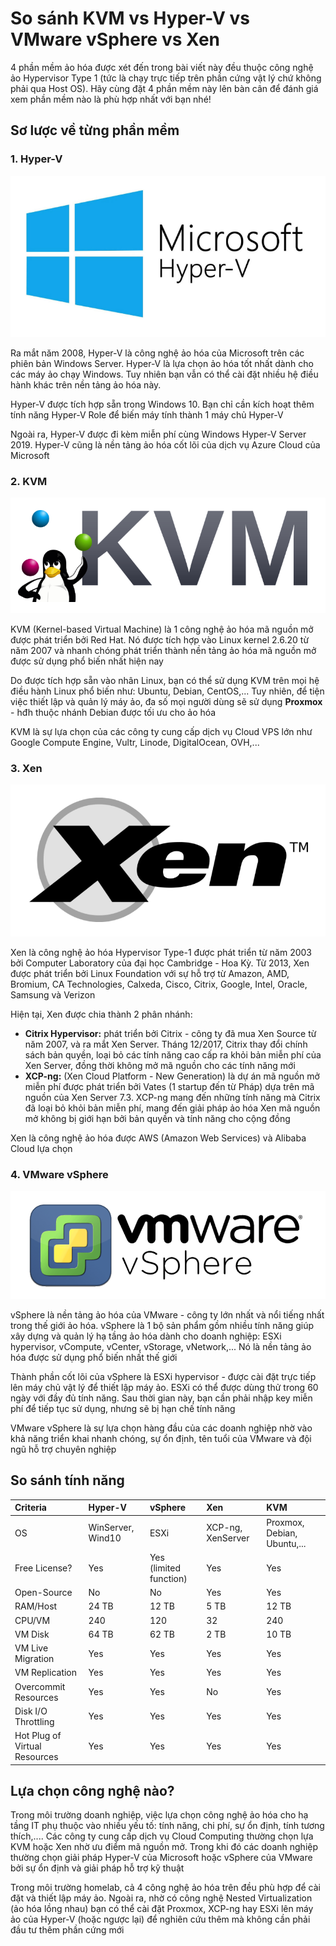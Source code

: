 # So sánh KVM vs Hyper-V vs VMware vSphere vs Xen

4 phần mềm ảo hóa được xét đến trong bài viết này đều thuộc công nghệ ảo Hypervisor Type 1 (tức là chạy trực tiếp trên phần cứng vật lý chứ không phải qua Host OS). Hãy cùng đặt 4 phần mềm này lên bàn cân để đánh giá xem phần mềm nào là phù hợp nhất với bạn nhé!

## Sơ lược về từng phần mềm

### 1. Hyper-V

![](./images/hyper_v.png)

Ra mắt năm 2008, Hyper-V là công nghệ ảo hóa của Microsoft trên các phiên bản Windows Server. Hyper-V là lựa chọn ảo hóa tốt nhất dành cho các máy ảo chạy Windows. Tuy nhiên bạn vẫn có thể cài đặt nhiều hệ điều hành khác trên nền tảng ảo hóa này.

Hyper-V được tích hợp sẵn trong Windows 10. Bạn chỉ cần kích hoạt thêm tính năng Hyper-V Role để biến máy tính thành 1 máy chủ Hyper-V

Ngoài ra, Hyper-V được đi kèm miễn phí cùng Windows Hyper-V Server 2019. Hyper-V cũng là nền tảng ảo hóa cốt lõi của dịch vụ Azure Cloud của Microsoft

### 2. KVM

![](./images/kvm_logo.png)

KVM (Kernel-based Virtual Machine) là 1 công nghệ ảo hóa mã nguồn mở được phát triển bởi Red Hat. Nó được tích hợp vào Linux kernel 2.6.20 từ năm 2007 và nhanh chóng phát triển thành nền tảng ảo hóa mã nguồn mở được sử dụng phổ biến nhất hiện nay

Do được tích hợp sẵn vào nhân Linux, bạn có thể sử dụng KVM trên mọi hệ điều hành Linux phổ biến như: Ubuntu, Debian, CentOS,... Tuy nhiên, để tiện việc thiết lập và quản lý máy ảo, đa số mọi người dùng sẽ sử dụng **Proxmox** - hđh thuộc nhánh Debian được tối ưu cho ảo hóa

KVM là sự lựa chọn của các công ty cung cấp dịch vụ Cloud VPS lớn như Google Compute Engine, Vultr, Linode, DigitalOcean, OVH,...

### 3. Xen

![](./images/Xen_logo.png)

Xen là công nghệ ảo hóa Hypervisor Type-1 được phát triển từ năm 2003 bởi Computer Laboratory của đại học Cambridge - Hoa Kỳ. Từ 2013, Xen được phát triển bởi Linux Foundation với sự hỗ trợ từ Amazon, AMD, Bromium, CA Technologies, Calxeda, Cisco, Citrix, Google, Intel, Oracle, Samsung và Verizon

Hiện tại, Xen được chia thành 2 phân nhánh:
- **Citrix Hypervisor:** phát triển bởi Citrix - công ty đã mua Xen Source từ năm 2007, và ra mắt Xen Server. Tháng 12/2017, Citrix thay đổi chính sách bản quyền, loại bỏ các tính năng cao cấp ra khỏi bản miễn phí của Xen Server, đồng thời không mở mã nguồn cho các tính năng mới
- **XCP-ng:** (Xen Cloud Platform - New Generation) là dự án mã nguồn mở miễn phí được phát triển bởi Vates (1 startup đến từ Pháp) dựa trên mã nguồn của Xen Server 7.3. XCP-ng mang đến những tính năng mà Citrix đã loại bỏ khỏi bản miễn phí, mang đến giải pháp ảo hóa Xen mã nguồn mở không bị giới hạn bởi bản quyền và tính năng cho cộng đồng

Xen là công nghệ ảo hóa được AWS (Amazon Web Services) và Alibaba Cloud lựa chọn

### 4. VMware vSphere

![](./images/VMware_vSphere_logo.png)

vSphere là nền tảng ảo hóa của VMware - công ty lớn nhất và nổi tiếng nhất trong thế giới ảo hóa. vSphere là 1 bộ sản phẩm gồm nhiều tính năng giúp xây dựng và quản lý hạ tầng ảo hóa dành cho doanh nghiệp: ESXi hypervisor, vCompute, vCenter, vStorage, vNetwork,... Nó là nền tảng ảo hóa được sử dụng phổ biến nhất thế giới

Thành phần cốt lõi của vSphere là ESXi hypervisor - được cài đặt trực tiếp lên máy chủ vật lý để thiết lập máy ảo. ESXi có thể được dùng thử trong 60 ngày với đầy đủ tính năng. Sau thời gian này, bạn cần phải nhập key miễn phí để tiếp tục sử dụng, nhưng sẽ bị hạn chế tính năng

VMware vSphere là sự lựa chọn hàng đầu của các doanh nghiệp nhờ vào khả năng triển khai nhanh chóng, sự ổn định, tên tuổi của VMware và đội ngũ hỗ trợ chuyên nghiệp

## So sánh tính năng

|Criteria|Hyper-V|vSphere|Xen|KVM|
|:-|:-|:-|:-|:-|
|OS|WinServer, Wind10|ESXi|XCP-ng, XenServer|Proxmox, Debian, Ubuntu,...|
|Free License?|Yes|Yes (limited function)|Yes|Yes|
|Open-Source|No|No|Yes|Yes|
|RAM/Host|24 TB|12 TB|5 TB|12 TB|
|CPU/VM|240|120|32|240|
|VM Disk|64 TB|62 TB|2 TB|10 TB|
|VM Live Migration|Yes|Yes|Yes|Yes|
|VM Replication|Yes|Yes|Yes|Yes|
|Overcommit Resources|Yes|Yes|No|Yes|
|Disk I/O Throttling|Yes|Yes|Yes|Yes|
|Hot Plug of Virtual Resources|Yes|Yes|Yes|Yes|

## Lựa chọn công nghệ nào?

Trong môi trường doanh nghiệp, việc lựa chọn công nghệ ảo hóa cho hạ tầng IT phụ thuộc vào nhiều yếu tố: tính năng, chi phí, sự ổn định, tính tương thích,.... Các công ty cung cấp dịch vụ Cloud Computing thường chọn lựa KVM hoặc Xen nhờ ưu điểm mã nguồn mở. Trong khi đó các doanh nghiệp thường chọn giải pháp Hyper-V của Microsoft hoặc vSphere của VMware bởi sự ổn định và giải pháp hỗ trợ kỹ thuật

Trong môi trường homelab, cả 4 công nghệ ảo hóa trên đều phù hợp để cài đặt và thiết lập máy ảo. Ngoài ra, nhờ có công nghệ Nested Virtualization (ảo hóa lồng nhau) bạn có thể cài đặt Proxmox, XCP-ng hay ESXi lên máy ảo của Hyper-V (hoặc ngược lại) để nghiên cứu thêm mà không cần phải đầu tư thêm phần cứng mới